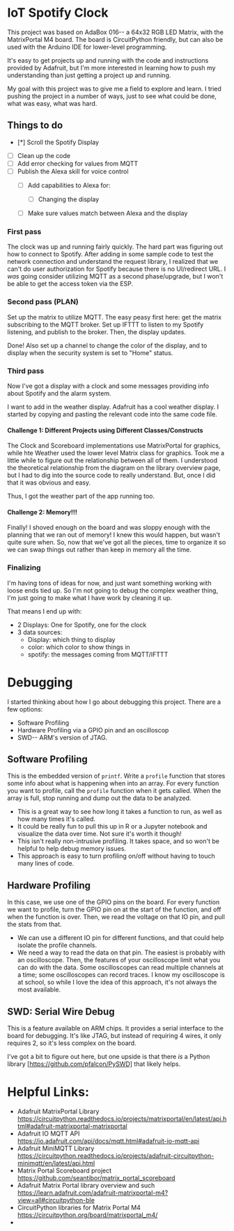 
# IoT Spotify Clock

This project was based on AdaBox 016-- a 64x32 RGB LED Matrix, with the MatrixPortal M4 board. The board is CircuitPython friendly, but can also be used with the Arduino IDE for lower-level programming. 

It's easy to get projects up and running with the code and instructions provided by Adafruit, but I'm more interested in learning how to push my understanding than just getting a project up and running. 

My goal with this project was to give me a field to explore and learn. I tried pushing the project in a number of ways, just to see what could be done, what was easy, what was hard. 


## Things to do

- [*] Scroll the Spotify Display
- [ ] Clean up the code
- [ ] Add error checking for values from MQTT
- [ ] Publish the Alexa skill for voice control
    - [ ] Add capabilities to Alexa for: 
        - [ ]  Changing the display
    - [ ] Make sure values match between Alexa and the display



### First pass

The clock was up and running fairly quickly. The hard part was figuring out how to connect to Spotify. After adding in some sample code to test the network connection and understand the request library, I realized that we can't do user authorization for Spotify because there is no UI/redirect URL. I *was* going consider utilizing MQTT as a second phase/upgrade, but I won't be able to get the access token via the ESP. 

### Second pass (PLAN)

Set up the matrix to utilize MQTT. The easy peasy first here: get the matrix subscribing to the MQTT broker. Set up IFTTT to listen to my Spotify listening, and publish to the broker. Then, the display updates. 

Done! Also set up a channel to change the color of the display, and to display when the security system is set to "Home" status. 

### Third pass

Now I've got a display with a clock and some messages providing info about Spotify and the alarm system. 

I want to add in the weather display. Adafruit has a cool weather display. I started by copying and pasting the relevant code into the same code file. 

#### Challenge 1: Different Projects using Different Classes/Constructs

The Clock and Scoreboard implementations use MatrixPortal for graphics, while hte Weather used the lower level Matrix class for graphics. Took me a little while to figure out the relationship between all of them. I understood the theoretical relationship from the diagram on the library overview page, but I had to dig into the source code to really understand. But, once I did that it was obvious and easy. 

Thus, I got the weather part of the app running too. 

#### Challenge 2: Memory!!! 

Finally! I shoved enough on the board and was sloppy enough with the planning that we ran out of memory! I knew this would happen, but wasn't quite sure when. So, now that we've got all the pieces, time to organize it so we can swap things out rather than keep in memory all the time. 

### Finalizing

I'm having tons of ideas for now, and just want something working with loose ends tied up. So I'm not going to debug the complex weather thing, I'm just going to make what I have work by cleaning it up. 

That means I end up with: 

* 2 Displays: One for Spotify, one for the clock
* 3 data sources: 
    - Display: which thing to display
    - color: which color to show things in
    - spotify: the messages coming from MQTT/IFTTT




# Debugging

I started thinking about how I go about debugging this project. There are a few options: 

* Software Profiling
* Hardware Profiling via a GPIO pin and an oscilloscop
* SWD-- ARM's version of JTAG. 

## Software Profiling

This is the embedded version of ```printf```. Write a ```profile``` function that stores some info about what is happening when into an array. For every function you want to profile, call the ```profile``` function when it gets called. When the array is full, stop running and dump out the data to be analyzed.

* This is a great way to see how long it takes a function to run, as well as how many times it's called. 
* It could be really fun to pull this up in R or a Jupyter notebook and visualize the data over time. Not sure it's worth it though! 
* This isn't really non-intrusive profiling. It takes space, and so won't be helpful to help debug memory issues. 
* This approach is easy to turn profiling on/off without having to touch many lines of code. 

## Hardware Profiling

In this case, we use one of the GPIO pins on the board. For every function we want to profile, turn the GPIO pin on at the start of the function, and off when the function is over. Then, we read the voltage on that IO pin, and pull the stats from that. 

* We can use a different IO pin for different functions, and that could help isolate the profile channels. 
* We need a way to read the data on that pin. The easiest is probably with an oscilloscope. Then, the features of your oscilloscope limit what you can do with the data. Some oscilloscopes can read multiple channels at a time; some oscilloscopes can record traces. I know my oscilloscope is at school, so while I love the idea of this approach, it's not always the most available. 

## SWD: Serial Wire Debug

This is a feature available on ARM chips. It provides a serial interface to the board for debugging. It's like JTAG, but instead of requiring 4 wires, it only requires 2, so it's less complex on the board. 

I've got a bit to figure out here, but one upside is that there *is* a Python library [https://github.com/pfalcon/PySWD] that likely helps. 




# Helpful Links: 

* Adafruit MatrixPortal Library https://circuitpython.readthedocs.io/projects/matrixportal/en/latest/api.html#adafruit-matrixportal-matrixportal
* Adafruit IO MQTT API https://io.adafruit.com/api/docs/mqtt.html#adafruit-io-mqtt-api
* Adafruit MiniMQTT Library https://circuitpython.readthedocs.io/projects/adafruit-circuitpython-minimqtt/en/latest/api.html
* Matrix Portal Scoreboard project https://github.com/seantibor/matrix_portal_scoreboard
* Adafruit Matrix Portal library overview and such https://learn.adafruit.com/adafruit-matrixportal-m4?view=all#circuitpython-ble
* CircuitPython libraries for Matrix Portal M4 https://circuitpython.org/board/matrixportal_m4/
* 
